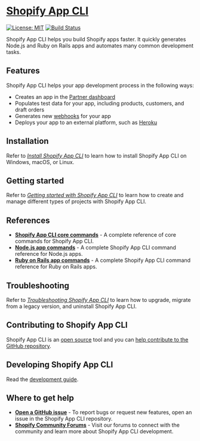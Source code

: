 # [Shopify App CLI](https://shopify.dev/tools/cli)

[![License: MIT](https://img.shields.io/badge/License-MIT-green.svg)](LICENSE.md)
[![Build Status](https://github.com/Shopify/shopify-cli-internal/workflows/CI/badge.svg)](https://github.com/Shopify/shopify-cli-internal/actions)

Shopify App CLI helps you build Shopify apps faster. It quickly generates Node.js and Ruby on Rails apps and automates many common development tasks.

## Features

Shopify App CLI helps your app development process in the following ways:

- Creates an app in the [Partner dashboard](https://partners.shopify.com/current/resources)
- Populates test data for your app, including products, customers, and draft orders
- Generates new [webhooks](https://shopify.dev/tutorials/manage-webhooks) for your app
- Deploys your app to an external platform, such as [Heroku](https://www.heroku.com/)

## Installation

Refer to [*Install Shopify App CLI*](https://shopify.dev/tools/cli/installation) to learn how to install Shopify App CLI on Windows, macOS, or Linux.

## Getting started

Refer to [*Getting started with Shopify App CLI*](https://shopify.dev/tools/cli/getting-started) to learn how to create and manage different types of projects with Shopify App CLI.

## References

- **[Shopify App CLI core commands](https://shopify.dev/tools/cli/reference)** - A complete reference of core commands for Shopify App CLI.
- **[Node.js app commands](https://shopify.dev/tools/cli/reference/node-app)** - A complete Shopify App CLI command reference for Node.js apps.
- **[Ruby on Rails app commands](https://shopify.dev/tools/cli/reference/ruby-on-rails-app)** - A complete Shopify App CLI command reference for Ruby on Rails apps.

## Troubleshooting

Refer to [*Troubleshooting Shopify App CLI*](https://shopify.dev/tools/cli/troubleshooting) to learn how to upgrade, migrate from a legacy version, and uninstall Shopify App CLI.

## Contributing to Shopify App CLI

Shopify App CLI is an [open source](https://github.com/Shopify/shopify-app-cli/blob/master/.github/LICENSE.md) tool and you can [help contribute to the GitHub repository](https://github.com/Shopify/shopify-app-cli/blob/master/.github/CONTRIBUTING.md).

## Developing Shopify App CLI

Read the [development guide](https://github.com/Shopify/shopify-app-cli/wiki).

## Where to get help

- **[Open a GitHub issue](https://github.com/Shopify/shopify-app-cli/issues)** - To report bugs or request new features, open an issue in the Shopify App CLI repository.
- **[Shopify Community Forums](https://community.shopify.com/)** - Visit our forums to connect with the community and learn more about Shopify App CLI development.
